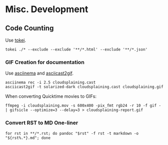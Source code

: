 # Misc. Development

## Code Counting <a href="#bash-stuff" id="bash-stuff"></a>

Use [tokei](https://github.com/XAMPPRocky/tokei#how-to-use-tokei).

```
tokei ./* --exclude --exclude '**/*.html' --exclude '**/*.json'
```

### GIF Creation for documentation

Use [asciinema](https://asciinema.org/) and [asciicast2gif](https://github.com/asciinema/asciicast2gif/).

```
asciinema rec -i 2.5 cloudsplaining.cast
asciicast2gif -t solarized-dark cloudsplaining.cast cloudsplaining.gif
```

When converting Quicktime movies to GIFs:

```
ffmpeg -i cloudsplaining.mov -s 600x400 -pix_fmt rgb24 -r 10 -f gif - | gifsicle --optimize=3 --delay=3 > cloudsplaining-report.gif
```

### Convert RST to MD One-liner

```
for rst in **/*.rst; do pandoc "$rst" -f rst -t markdown -o "${rst%.*}.md"; done
```
